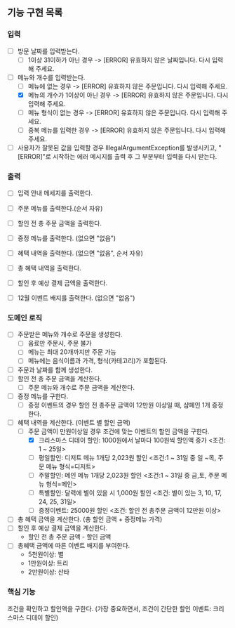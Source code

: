 ## 기능 구현 목록 

### 입력
- [ ] 방문 날짜를 입력받는다. 
  - [ ] 1이상 31이하가 아닌 경우 -> [ERROR] 유효하지 않은 날짜입니다. 다시 입력해 주세요.
- [ ] 메뉴와 개수를 입력받는다. 
  - [ ] 메뉴에 없는 경우 -> [ERROR] 유효하지 않은 주문입니다. 다시 입력해 주세요.
  - [x] 메뉴의 개수가 1이상이 아닌 경우 -> [ERROR] 유효하지 않은 주문입니다. 다시 입력해 주세요.
  - [ ] 메뉴 형식이 없는 경우 -> [ERROR] 유효하지 않은 주문입니다. 다시 입력해 주세요.
  - [ ] 중복 메뉴를 입력한 경우 -> [ERROR] 유효하지 않은 주문입니다. 다시 입력해 주세요.
- [ ] 사용자가 잘못된 값을 입력할 경우 IllegalArgumentException를 발생시키고, "[ERROR]"로 시작하는 에러 메시지를 출력 후 그 부분부터 입력을 다시 받는다.
### 출력
- [ ] 입력 안내 메세지를 출력한다.
- [ ] 주문 메뉴를 출력한다.(순서 자유)
- [ ] 할인 전 총 주문 금액을 출력한다.
- [ ] 증정 메뉴를 출력한다. (없으면 "없음")
- [ ] 혜택 내역을 출력한다. (없으면 "없음", 순서 자유)
- [ ] 총 혜택 내역을 출력한다.
- [ ] 할인 후 예상 결제 금액을 출력한다.
- [ ] 12월 이벤트 배지를 출력한다. (없으면 "없음")


### 도메인 로직
- [ ] 주문받은 메뉴와 개수로 주문을 생성한다.
  - [ ] 음료만 주문시, 주문 불가
  - [ ] 메뉴는 최대 20개까지만 주문 가능
  - [ ] 메뉴에는 음식이름과 가격, 형식(카테고리)가 포함된다.
- [ ] 주문과 날짜를 함께 생성한다.
- [ ] 할인 전 총 주문 금액을 계산한다.
  - [ ] 주문 메뉴와 개수로 주문 금액을 계산한다.
- [ ] 증정 메뉴를 구한다.
  - [ ] 증정 이벤트의 경우 할인 전 총주문 금액이 12만원 이상일 때, 샴페인 1개 증정한다.
- [ ] 혜택 내역을 계산한다. (이벤트 별 할인 금액)
  - [ ] 주문 금액이 만원이상일 경우 조건에 맞는 이벤트의 할인 금액을 구한다.
    - [x] 크리스마스 디데이 할인: 1000원에서 날마다 100원씩 할인액 증가 <조건: 1 ~ 25일>
    - [ ] 평일할인: 디저트 메뉴 1개당 2,023원 할인 <조건:1 ~ 31일 중 일 ~목, 주문 메뉴 형식=디저트>
    - [ ] 주말할인: 메인 메뉴 1개당 2,023원 할인 <조건:1 ~ 31일 중 금,토, 주문 메뉴 형식=메인>
    - [ ] 특별할인: 달력에 별이 있을 시 1,000원 할인 <조건: 별이 있는 3, 10, 17, 24, 25, 31일>
    - [ ] 증정이벤트: 25000원 할인 <조건: 할인 전 총주문 금액이 12만원 이상>
- [ ] 총 혜택 금액을 계산한다. (총 할인 금액 + 증정메뉴 가격)
- [ ] 할인 후 예상 결제 금액을 계산한다.
  - 할인 전 총 주문 금액 - 할인 금액
- [ ] 총혜택 금액에 따른 이벤트 배지를 부여한다.
  - 5천원이상: 별
  - 1만원이상: 트리
  - 2만원이상: 산타
 
### 핵심 기능
조건을 확인하고 할인액을 구한다. 
(가장 중요하면서, 조건이 간단한 할인 이벤트: 크리스마스 디데이 할인)

